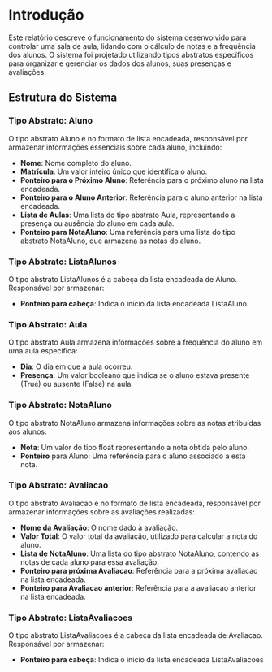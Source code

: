 # Introdução

Este relatório descreve o funcionamento do sistema desenvolvido para controlar uma sala de aula, lidando com o cálculo de notas e a frequência dos alunos. O sistema foi projetado utilizando tipos abstratos específicos para organizar e gerenciar os dados dos alunos, suas presenças e avaliações.

## **Estrutura do Sistema**

### Tipo Abstrato: Aluno

O tipo abstrato Aluno é no formato de lista encadeada, responsável por armazenar informações essenciais sobre cada aluno, incluindo:

* **Nome**: Nome completo do aluno.
* **Matrícula**: Um valor inteiro único que identifica o aluno.
* **Ponteiro para o Próximo Aluno**: Referência para o próximo aluno na lista encadeada.
* **Ponteiro para o Aluno Anterior**: Referência para o aluno anterior na lista encadeada.
* **Lista de Aulas**: Uma lista do tipo abstrato Aula, representando a presença ou ausência do aluno em cada aula.
* **Ponteiro para NotaAluno**: Uma referência para uma lista do tipo abstrato NotaAluno, que armazena as notas do aluno.

### Tipo Abstrato: ListaAlunos

O tipo abstrato ListaAlunos é a cabeça da lista encadeada de Aluno. Responsável por armazenar:

* **Ponteiro para cabeça**: Indica o inicio da lista encadeada ListaAluno.

### Tipo Abstrato: Aula

O tipo abstrato Aula armazena informações sobre a frequência do aluno em uma aula específica:

* **Dia**: O dia em que a aula ocorreu.
* **Presença**: Um valor booleano que indica se o aluno estava presente (True) ou ausente (False) na aula.

### Tipo Abstrato: NotaAluno

O tipo abstrato NotaAluno armazena informações sobre as notas atribuídas aos alunos:

* **Nota**: Um valor do tipo float representando a nota obtida pelo aluno.
* **Ponteiro** para Aluno: Uma referência para o aluno associado a esta nota.

### Tipo Abstrato: Avaliacao

O tipo abstrato Avaliacao é no formato de lista encadeada, responsável por armazenar informações sobre as avaliações realizadas:

* **Nome da Avaliação**: O nome dado à avaliação.
* **Valor Total**: O valor total da avaliação, utilizado para calcular a nota do aluno.
* **Lista de NotaAluno**: Uma lista do tipo abstrato NotaAluno, contendo as notas de cada aluno para essa avaliação.
* **Ponteiro para próxima Avaliacao**: Referência para a próxima avaliacao na lista encadeada.
* **Ponteiro para Avaliacao anterior**: Referência para a avaliacao anterior na lista encadeada.

### Tipo Abstrato: ListaAvaliacoes

O tipo abstrato ListaAvaliacoes é a cabeça da lista encadeada de Avaliacao. Responsável por armazenar:

* **Ponteiro para cabeça**: Indica o inicio da lista encadeada ListaAvaliacoes